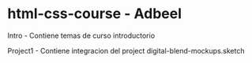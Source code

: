 # html-css-course - Adbeel

Intro - Contiene temas de curso introductorio

Project1 - Contiene integracion del project digital-blend-mockups.sketch
